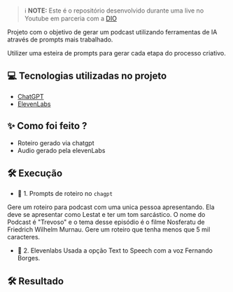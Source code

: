  > ℹ️ **NOTE:** Este é o repositório desenvolvido durante uma live no Youtube em parceria com a [DIO](https://dio.me)

Projeto com o objetivo de gerar um podcast utilizando ferramentas de IA através de prompts mais trabalhado.

Utilizer uma esteira de prompts para gerar cada etapa do processo criativo.

## 💻 Tecnologias utilizadas no projeto

- [ChatGPT](https://chat.openai.com/) 
- [ElevenLabs](https://beta.elevenlabs.io/)

## ✨ Como foi feito ?

- Roteiro gerado via chatgpt
- Audio gerado pela elevenLabs

## 🛠️ Execução


- 🤖 1. Prompts de roteiro no `chagpt`

Gere um roteiro para podcast com uma unica pessoa apresentando. Ela deve se apresentar como Lestat e ter um tom sarcástico. O nome do Podcast é "Trevoso" e o tema desse episódio é o filme Nosferatu de Friedrich Wilhelm Murnau. Gere um roteiro que tenha menos que 5 mil caracteres.

- 🤖 2. Elevenlabs
Usada a opção Text to Speech com a voz Fernando Borges.

## 🛠️ Resultado



